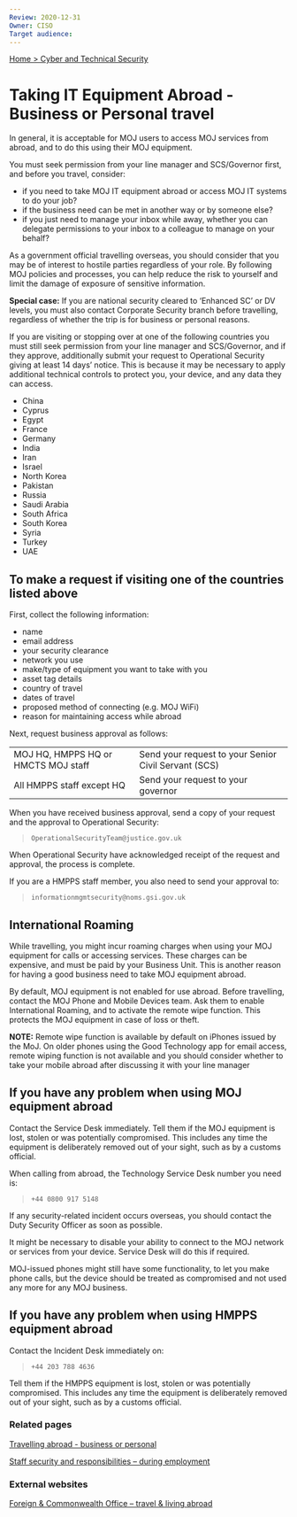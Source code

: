 ```yaml
---
Review: 2020-12-31
Owner: CISO
Target audience:
---
```


[Home > Cyber and Technical Security](../..)

# Taking IT Equipment Abroad - Business or Personal travel

In general, it is acceptable for MOJ users to access MOJ services from abroad, and to do this using their MOJ equipment.

You must seek permission from your line manager and SCS/Governor first, and before you travel, consider:

* if you need to take MOJ IT equipment abroad or access MOJ IT systems to do your job?
* if the business need can be met in another way or by someone else?
* if you just need to manage your inbox while away, whether you can delegate permissions to your inbox to a colleague to manage on your behalf?

As a government official travelling overseas, you should consider that you may be of interest to hostile parties regardless of your role. By following MOJ policies and processes, you can help reduce the risk to yourself and limit the damage of exposure of sensitive information.

**Special case:** If you are national security cleared to ‘Enhanced SC’ or DV levels, you must also contact Corporate Security branch before travelling, regardless of whether the trip is for business or personal reasons.
 
If you are visiting or stopping over at one of the following countries you must still seek permission from your line manager and SCS/Governor, and if they approve, additionally submit your request to Operational Security giving at least 14 days’ notice. This is because it may be necessary to apply additional technical controls to protect you, your device, and any data they can access.
 
* China
* Cyprus
* Egypt
* France
* Germany
* India
* Iran
* Israel
* North Korea
* Pakistan
* Russia
* Saudi Arabia
* South Africa
* South Korea
* Syria
* Turkey
* UAE
 
## To make a request if visiting one of the countries listed above

First, collect the following information:

* name
* email address
* your security clearance
* network you use
* make/type of equipment you want to take with you
* asset tag details
* country of travel
* dates of travel
* proposed method of connecting (e.g. MOJ WiFi)
* reason for maintaining access while abroad

Next, request business approval as follows:

| | |
| --- | --- |
| MOJ HQ, HMPPS HQ or HMCTS MOJ staff | Send your request to your Senior Civil Servant (SCS) |
| All HMPPS staff except HQ | Send your request to your governor |


When you have received business approval, send a copy of your request and the approval to Operational Security:

> `OperationalSecurityTeam@justice.gov.uk`

When Operational Security have acknowledged receipt of the request and approval, the process is complete.

If you are a HMPPS staff member, you also need to send your approval to:

> `informationmgmtsecurity@noms.gsi.gov.uk`

## International Roaming

While travelling, you might incur roaming charges when using your MOJ equipment for calls or accessing services. These charges can be expensive, and must be paid by your Business Unit. This is another reason for having a good business need to take MOJ equipment abroad.

By default, MOJ equipment is not enabled for use abroad. Before travelling, contact the MOJ Phone and Mobile Devices team. Ask them to enable International Roaming, and to activate the remote wipe function. This protects the MOJ equipment in case of loss or theft.

**NOTE:** Remote wipe function is available by default on iPhones issued by the MoJ. On older phones using the Good Technology app for email access, remote wiping function is not available and you should consider whether to take your mobile abroad after discussing it with your line manager

## If you have any problem when using MOJ equipment abroad

Contact the Service Desk immediately. Tell them if the MOJ equipment is lost, stolen or was potentially compromised. This includes any time the equipment is deliberately removed out of your sight, such as by a customs official.

When calling from abroad, the Technology Service Desk number you need is:

> `+44 0800 917 5148`

If any security-related incident occurs overseas, you should contact the Duty Security Officer as soon as possible.

It might be necessary to disable your ability to connect to the MOJ network or services from your device. Service Desk will do this if required.

MOJ-issued phones might still have some functionality, to let you make phone calls, but the device should be treated as compromised and not used any more for any MOJ business.

## If you have any problem when using HMPPS equipment abroad

Contact the Incident Desk immediately on:

> `+44 203 788 4636`

Tell them if the HMPPS equipment is lost, stolen or was potentially compromised. This includes any time the equipment is deliberately removed out of your sight, such as by a customs official.
 
### Related pages

[Travelling abroad - business or personal](https://intranet.justice.gov.uk/guidance/security/staff-security-and-responsibilities/travelling-abroad-business-or-personal/)

[Staff security and responsibilities – during employment](https://intranet.justice.gov.uk/guidance/security/staff-security-and-responsibilities/during-employment/)

### External websites

[Foreign & Commonwealth Office – travel & living abroad](https://www.gov.uk/browse/abroad)

